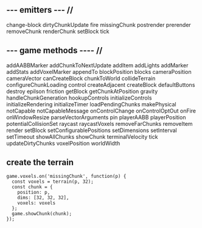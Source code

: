 ## --- emitters --- //
change-block
dirtyChunkUpdate
fire
missingChunk
postrender
prerender
removeChunk
renderChunk
setBlock
tick

## --- game methods ---- //
addAABBMarker
addChunkToNextUpdate
addItem
addLights
addMarker
addStats
addVoxelMarker
appendTo
blockPosition
blocks
cameraPosition
cameraVector
canCreateBlock
chunkToWorld
collideTerrain
configureChunkLoading
control
createAdjacent
createBlock
defaultButtons
destroy
epilson
friction
getBlock
getChunkAtPosition
gravity
handleChunkGeneration
hookupControls
initializeControls
initializeRendering
initializeTimer
loadPendingChunks
makePhysical
notCapable
notCapableMessage
onControlChange
onControlOptOut
onFire
onWindowResize
parseVectorArguments
pin
playerAABB
playerPosition
potentialCollisionSet
raycast
raycastVoxels
removeFarChunks
removeItem
render
setBlock
setConfigurablePositions
setDimensions
setInterval
setTimeout
showAllChunks
showChunk
terminalVelocity
tick
updateDirtyChunks
voxelPosition
worldWidth


## create the terrain
```
game.voxels.on('missingChunk', function(p) {
  const voxels = terrain(p, 32);
  const chunk = {
    position: p,
    dims: [32, 32, 32],
    voxels: voxels
  };
  game.showChunk(chunk);
});
```
